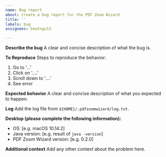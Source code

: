 ```yaml
---
name: Bug report
about: Create a bug report for the PDF Zoom Wizard
title: ''
labels: bug
assignees: beatngu13

---
```


**Describe the bug**
A clear and concise description of what the bug is.

**To Reproduce**
Steps to reproduce the behavior:
1. Go to '...'
2. Click on '....'
3. Scroll down to '....'
4. See error

**Expected behavior**
A clear and concise description of what you expected to happen.

**Log**
Add the log file from `${HOME}/.pdfzoomwizard/log.txt`.

**Desktop (please complete the following information):**
 - OS: [e.g. macOS 10.14.2]
 - Java version: [e.g. result of `java -version`]
 - PDF Zoom Wizard version: [e.g. 0.2.0]

**Additional context**
Add any other context about the problem here.
